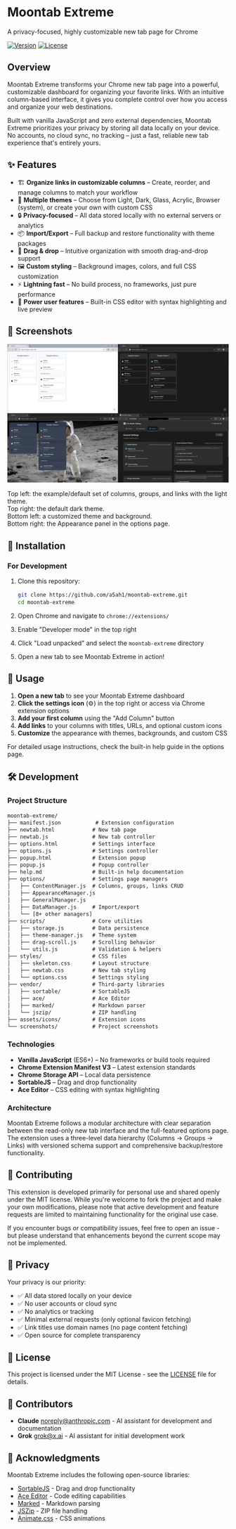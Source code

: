 # Moontab Extreme

A privacy-focused, highly customizable new tab page for Chrome

[![Version](https://img.shields.io/badge/version-0.5.3-blue.svg)](manifest.json)
[![License](https://img.shields.io/badge/license-MIT-green.svg)](LICENSE)

## Overview

Moontab Extreme transforms your Chrome new tab page into a powerful, customizable dashboard for organizing your favorite links. With an intuitive column-based interface, it gives you complete control over how you access and organize your web destinations.

Built with vanilla JavaScript and zero external dependencies, Moontab Extreme prioritizes your privacy by storing all data locally on your device. No accounts, no cloud sync, no tracking – just a fast, reliable new tab experience that's entirely yours.

## ✨ Features

- 🏗️ **Organize links in customizable columns** – Create, reorder, and manage columns to match your workflow
- 🎨 **Multiple themes** – Choose from Light, Dark, Glass, Acrylic, Browser (system), or create your own with custom CSS
- 🔒 **Privacy-focused** – All data stored locally with no external servers or analytics
- 📦 **Import/Export** – Full backup and restore functionality with theme packages
- 🎯 **Drag & drop** – Intuitive organization with smooth drag-and-drop support
- 🖼️ **Custom styling** – Background images, colors, and full CSS customization
- ⚡ **Lightning fast** – No build process, no frameworks, just pure performance
- 🔧 **Power user features** – Built-in CSS editor with syntax highlighting and live preview

## 📸 Screenshots

[![Moontab Extreme screenshots](screenshots/screenshots-github.jpeg)](screenshots/screenshots-github.jpeg)

Top left: the example/default set of columns, groups, and links with the light theme.  
Top right: the default dark theme.  
Bottom left: a customized theme and background.  
Bottom right: the Appearance panel in the options page.

## 🚀 Installation

### For Development

1. Clone this repository:
   ```bash
   git clone https://github.com/a5ah1/moontab-extreme.git
   cd moontab-extreme
   ```

2. Open Chrome and navigate to `chrome://extensions/`

3. Enable "Developer mode" in the top right

4. Click "Load unpacked" and select the `moontab-extreme` directory

5. Open a new tab to see Moontab Extreme in action!

## 📖 Usage

1. **Open a new tab** to see your Moontab Extreme dashboard
2. **Click the settings icon** (⚙️) in the top right or access via Chrome extension options
3. **Add your first column** using the "Add Column" button
4. **Add links** to your columns with titles, URLs, and optional custom icons
5. **Customize** the appearance with themes, backgrounds, and custom CSS

For detailed usage instructions, check the built-in help guide in the options page.

## 🛠️ Development

### Project Structure

```
moontab-extreme/
├── manifest.json           # Extension configuration
├── newtab.html            # New tab page
├── newtab.js              # New tab controller
├── options.html           # Settings interface
├── options.js             # Settings controller
├── popup.html             # Extension popup
├── popup.js               # Popup controller
├── help.md                # Built-in help documentation
├── options/               # Settings page managers
│   ├── ContentManager.js  # Columns, groups, links CRUD
│   ├── AppearanceManager.js
│   ├── GeneralManager.js
│   ├── DataManager.js     # Import/export
│   └── [8+ other managers]
├── scripts/               # Core utilities
│   ├── storage.js         # Data persistence
│   ├── theme-manager.js   # Theme system
│   ├── drag-scroll.js     # Scrolling behavior
│   └── utils.js           # Validation & helpers
├── styles/                # CSS files
│   ├── skeleton.css       # Layout structure
│   ├── newtab.css         # New tab styling
│   └── options.css        # Settings styling
├── vendor/                # Third-party libraries
│   ├── sortable/          # SortableJS
│   ├── ace/               # Ace Editor
│   ├── marked/            # Markdown parser
│   └── jszip/             # ZIP handling
├── assets/icons/          # Extension icons
└── screenshots/           # Project screenshots
```

### Technologies

- **Vanilla JavaScript** (ES6+) – No frameworks or build tools required
- **Chrome Extension Manifest V3** – Latest extension standards
- **Chrome Storage API** – Local data persistence
- **SortableJS** – Drag and drop functionality
- **Ace Editor** – CSS editing with syntax highlighting

### Architecture

Moontab Extreme follows a modular architecture with clear separation between the read-only new tab interface and the full-featured options page. The extension uses a three-level data hierarchy (Columns → Groups → Links) with versioned schema support and comprehensive backup/restore functionality.

## 🤝 Contributing

This extension is developed primarily for personal use and shared openly under the MIT license. While you're welcome to fork the project and make your own modifications, please note that active development and feature requests are limited to maintaining functionality for the original use case.

If you encounter bugs or compatibility issues, feel free to open an issue - but please understand that enhancements beyond the current scope may not be implemented.

## 🔐 Privacy

Your privacy is our priority:

- ✅ All data stored locally on your device
- ✅ No user accounts or cloud sync
- ✅ No analytics or tracking
- ✅ Minimal external requests (only optional favicon fetching)
- ✅ Link titles use domain names (no page content fetching)
- ✅ Open source for complete transparency

## 📄 License

This project is licensed under the MIT License - see the [LICENSE](LICENSE) file for details.

## 👥 Contributors

- **Claude** <noreply@anthropic.com> - AI assistant for development and documentation
- **Grok** <grok@x.ai> - AI assistant for initial development work

## 🙏 Acknowledgments

Moontab Extreme includes the following open-source libraries:

- [SortableJS](https://github.com/SortableJS/Sortable/) - Drag and drop functionality
- [Ace Editor](https://github.com/ajaxorg/ace) - Code editing capabilities
- [Marked](https://github.com/markedjs/marked/) - Markdown parsing
- [JSZip](https://github.com/Stuk/jszip) - ZIP file handling
- [Animate.css](https://github.com/animate-css/animate.css) - CSS animations
